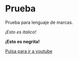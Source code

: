 # Prueba
Prueba para lenguaje de marcas.

*¡Esto es italico!*

**¡Esto es negrita!**

[Pulsa para ir a youtube](https://www.youtube.com/watch?v=dQw4w9WgXcQ)
